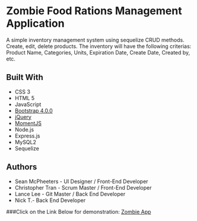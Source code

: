 # Zombie Food Rations Management Application

A simple inventory management system using sequelize CRUD methods. Create, edit, delete products. The inventory will have the following criterias: Product Name, Categories, Units, Expiration Date, Create Date, Created by, etc.

## Built With

* CSS 3
* HTML 5
* JavaScript
* [Bootstrap 4.0.0](https://getbootstrap.com/docs/4.0/getting-started/introduction/) 
* [jQuery](http://jquery.com/)
* [MomentJS](https://momentjs.com/)
* Node.js
* Express.js
* MySQL2
* Sequelize

## Authors

* Sean McPheeters - UI Designer / Front-End Developer
* Christopher Tran - Scrum Master / Front-End Developer
* Lance Lee - Git Master / Back End Developer
* Nick T.- Back End Developer

###Click on the Link Below for demonstration:
[Zombie App](https://zfrm.herokuapp.com/)


